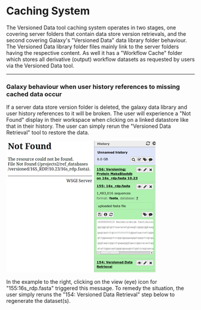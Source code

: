 # Caching System

The Versioned Data tool caching system operates in two stages, one covering server folders that contain data store version retrievals, and the second covering Galaxy's "Versioned Data" data library folder behaviour.  The Versioned Data library folder files mainly link to the server folders having the respective content.  As well it has a "Workflow Cache" folder which stores all derivative (output) workflow datasets as requested by users via the Versioned Data tool.

---

### Galaxy behaviour when user history references to missing cached data occur

If a server data store version folder is deleted, the galaxy data library and user history references to it will be broken.  The user will experience a "Not Found" display in their workspace when clicking on a linked datastore like that in their history.  The user can simply rerun the "Versioned Data Retrieval" tool to restore the data.

![message when selected dataset file no longer exists on the server](bad_history_item.png)

In the example to the right, clicking on the view (eye) icon for "155:16s_rdp.fasta" triggered this message.  To remedy the situation, the user simply reruns the "154: Versioned Data Retrieval" step below to regenerate the dataset(s).
